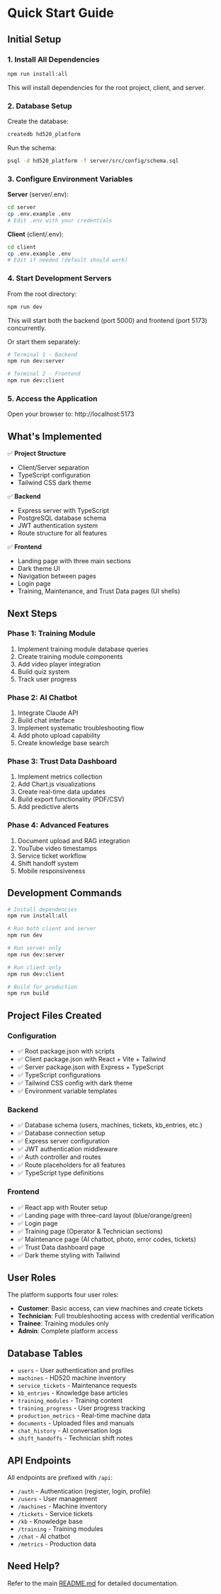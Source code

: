 # Quick Start Guide

## Initial Setup

### 1. Install All Dependencies
```bash
npm run install:all
```

This will install dependencies for the root project, client, and server.

### 2. Database Setup

Create the database:
```bash
createdb hd520_platform
```

Run the schema:
```bash
psql -d hd520_platform -f server/src/config/schema.sql
```

### 3. Configure Environment Variables

**Server** (server/.env):
```bash
cd server
cp .env.example .env
# Edit .env with your credentials
```

**Client** (client/.env):
```bash
cd client
cp .env.example .env
# Edit if needed (default should work)
```

### 4. Start Development Servers

From the root directory:
```bash
npm run dev
```

This will start both the backend (port 5000) and frontend (port 5173) concurrently.

Or start them separately:
```bash
# Terminal 1 - Backend
npm run dev:server

# Terminal 2 - Frontend
npm run dev:client
```

### 5. Access the Application

Open your browser to: http://localhost:5173

## What's Implemented

✅ **Project Structure**
- Client/Server separation
- TypeScript configuration
- Tailwind CSS dark theme

✅ **Backend**
- Express server with TypeScript
- PostgreSQL database schema
- JWT authentication system
- Route structure for all features

✅ **Frontend**
- Landing page with three main sections
- Dark theme UI
- Navigation between pages
- Login page
- Training, Maintenance, and Trust Data pages (UI shells)

## Next Steps

### Phase 1: Training Module
1. Implement training module database queries
2. Create training module components
3. Add video player integration
4. Build quiz system
5. Track user progress

### Phase 2: AI Chatbot
1. Integrate Claude API
2. Build chat interface
3. Implement systematic troubleshooting flow
4. Add photo upload capability
5. Create knowledge base search

### Phase 3: Trust Data Dashboard
1. Implement metrics collection
2. Add Chart.js visualizations
3. Create real-time data updates
4. Build export functionality (PDF/CSV)
5. Add predictive alerts

### Phase 4: Advanced Features
1. Document upload and RAG integration
2. YouTube video timestamps
3. Service ticket workflow
4. Shift handoff system
5. Mobile responsiveness

## Development Commands

```bash
# Install dependencies
npm run install:all

# Run both client and server
npm run dev

# Run server only
npm run dev:server

# Run client only
npm run dev:client

# Build for production
npm run build
```

## Project Files Created

### Configuration
- ✅ Root package.json with scripts
- ✅ Client package.json with React + Vite + Tailwind
- ✅ Server package.json with Express + TypeScript
- ✅ TypeScript configurations
- ✅ Tailwind CSS config with dark theme
- ✅ Environment variable templates

### Backend
- ✅ Database schema (users, machines, tickets, kb_entries, etc.)
- ✅ Database connection setup
- ✅ Express server configuration
- ✅ JWT authentication middleware
- ✅ Auth controller and routes
- ✅ Route placeholders for all features
- ✅ TypeScript type definitions

### Frontend
- ✅ React app with Router setup
- ✅ Landing page with three-card layout (blue/orange/green)
- ✅ Login page
- ✅ Training page (Operator & Technician sections)
- ✅ Maintenance page (AI chatbot, photo, error codes, tickets)
- ✅ Trust Data dashboard page
- ✅ Dark theme styling with Tailwind

## User Roles

The platform supports four user roles:
- **Customer**: Basic access, can view machines and create tickets
- **Technician**: Full troubleshooting access with credential verification
- **Trainee**: Training modules only
- **Admin**: Complete platform access

## Database Tables

- `users` - User authentication and profiles
- `machines` - HD520 machine inventory
- `service_tickets` - Maintenance requests
- `kb_entries` - Knowledge base articles
- `training_modules` - Training content
- `training_progress` - User progress tracking
- `production_metrics` - Real-time machine data
- `documents` - Uploaded files and manuals
- `chat_history` - AI conversation logs
- `shift_handoffs` - Technician shift notes

## API Endpoints

All endpoints are prefixed with `/api`:

- `/auth` - Authentication (register, login, profile)
- `/users` - User management
- `/machines` - Machine inventory
- `/tickets` - Service tickets
- `/kb` - Knowledge base
- `/training` - Training modules
- `/chat` - AI chatbot
- `/metrics` - Production data

## Need Help?

Refer to the main [README.md](README.md) for detailed documentation.
